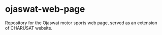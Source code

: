 # ojaswat-web-page
Repository for the Ojaswat motor sports web page, served as an extension of CHARUSAT website.
